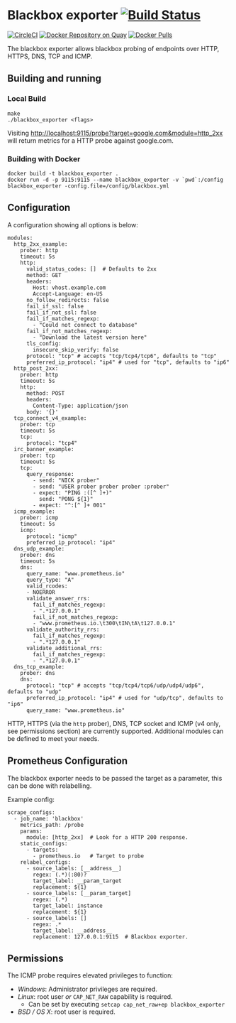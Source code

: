 # Blackbox exporter [![Build Status](https://travis-ci.org/prometheus/blackbox_exporter.svg)][travis]

[![CircleCI](https://circleci.com/gh/prometheus/blackbox_exporter/tree/master.svg?style=shield)][circleci]
[![Docker Repository on Quay](https://quay.io/repository/prometheus/blackbox-exporter/status)][quay]
[![Docker Pulls](https://img.shields.io/docker/pulls/prom/blackbox-exporter.svg?maxAge=604800)][hub]

The blackbox exporter allows blackbox probing of endpoints over
HTTP, HTTPS, DNS, TCP and ICMP.

## Building and running

### Local Build

    make
    ./blackbox_exporter <flags>

Visiting [http://localhost:9115/probe?target=google.com&module=http_2xx](http://localhost:9115/probe?target=google.com&module=http_2xx)
will return metrics for a HTTP probe against google.com.

### Building with Docker

    docker build -t blackbox_exporter .
    docker run -d -p 9115:9115 --name blackbox_exporter -v `pwd`:/config blackbox_exporter -config.file=/config/blackbox.yml

## Configuration

A configuration showing all options is below:
```
modules:
  http_2xx_example:
    prober: http
    timeout: 5s
    http:
      valid_status_codes: []  # Defaults to 2xx
      method: GET
      headers:
        Host: vhost.example.com
        Accept-Language: en-US
      no_follow_redirects: false
      fail_if_ssl: false
      fail_if_not_ssl: false
      fail_if_matches_regexp:
        - "Could not connect to database"
      fail_if_not_matches_regexp:
        - "Download the latest version here"
      tls_config:
        insecure_skip_verify: false
      protocol: "tcp" # accepts "tcp/tcp4/tcp6", defaults to "tcp"
      preferred_ip_protocol: "ip4" # used for "tcp", defaults to "ip6"
  http_post_2xx:
    prober: http
    timeout: 5s
    http:
      method: POST
      headers:
        Content-Type: application/json
      body: '{}'
  tcp_connect_v4_example:
    prober: tcp
    timeout: 5s
    tcp:
      protocol: "tcp4"
  irc_banner_example:
    prober: tcp
    timeout: 5s
    tcp:
      query_response:
        - send: "NICK prober"
        - send: "USER prober prober prober :prober"
        - expect: "PING :([^ ]+)"
          send: "PONG ${1}"
        - expect: "^:[^ ]+ 001"
  icmp_example:
    prober: icmp
    timeout: 5s
    icmp:
      protocol: "icmp"
      preferred_ip_protocol: "ip4"
  dns_udp_example:
    prober: dns
    timeout: 5s
    dns:
      query_name: "www.prometheus.io"
      query_type: "A"
      valid_rcodes:
      - NOERROR
      validate_answer_rrs:
        fail_if_matches_regexp:
        - ".*127.0.0.1"
        fail_if_not_matches_regexp:
        - "www.prometheus.io.\t300\tIN\tA\t127.0.0.1"
      validate_authority_rrs:
        fail_if_matches_regexp:
        - ".*127.0.0.1"
      validate_additional_rrs:
        fail_if_matches_regexp:
        - ".*127.0.0.1"
  dns_tcp_example:
    prober: dns
    dns:
      protocol: "tcp" # accepts "tcp/tcp4/tcp6/udp/udp4/udp6", defaults to "udp"
      preferred_ip_protocol: "ip4" # used for "udp/tcp", defaults to "ip6"
      query_name: "www.prometheus.io"
```

HTTP, HTTPS (via the `http` prober), DNS, TCP socket and ICMP (v4 only, see permissions section) are currently supported.
Additional modules can be defined to meet your needs.


## Prometheus Configuration

The blackbox exporter needs to be passed the target as a parameter, this can be
done with relabelling.

Example config:
```
scrape_configs:
  - job_name: 'blackbox'
    metrics_path: /probe
    params:
      module: [http_2xx]  # Look for a HTTP 200 response.
    static_configs:
      - targets:
        - prometheus.io   # Target to probe
    relabel_configs:
      - source_labels: [__address__]
        regex: (.*)(:80)?
        target_label: __param_target
        replacement: ${1}
      - source_labels: [__param_target]
        regex: (.*)
        target_label: instance
        replacement: ${1}
      - source_labels: []
        regex: .*
        target_label: __address__
        replacement: 127.0.0.1:9115  # Blackbox exporter.
```

## Permissions

The ICMP probe requires elevated privileges to function:

* *Windows*: Administrator privileges are required.
* *Linux*: root user _or_ `CAP_NET_RAW` capability is required.
  * Can be set by executing `setcap cap_net_raw+ep blackbox_exporter`
* *BSD / OS X*: root user is required.

[circleci]: https://circleci.com/gh/prometheus/blackbox_exporter
[hub]: https://hub.docker.com/r/prom/blackbox-exporter/
[travis]: https://travis-ci.org/prometheus/blackbox_exporter
[quay]: https://quay.io/repository/prometheus/blackbox-exporter
